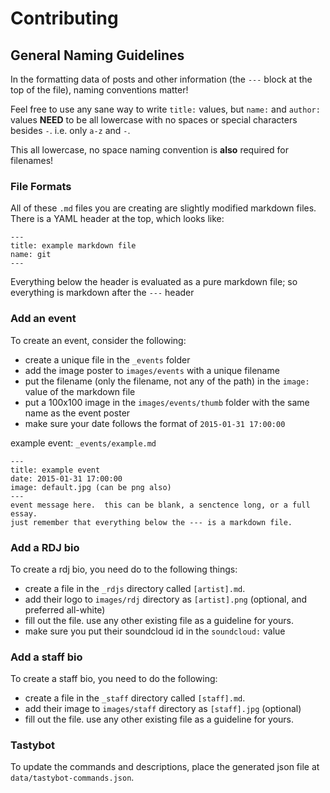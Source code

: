 # Contributing
## General Naming Guidelines
In the formatting data of posts and other information (the `---` block at the top of the file), naming conventions matter!

Feel free to use any sane way to write `title:` values, but `name:` and `author:` values **NEED** to be
all lowercase with no spaces or special characters besides `-`.  i.e. only `a-z` and `-`.

This all lowercase, no space naming convention is **also** required for filenames!

### File Formats
All of these `.md` files you are creating are slightly modified markdown files.
There is a YAML header at the top, which looks like:
```
---
title: example markdown file
name: git
---
```

Everything below the header is evaluated as a pure markdown file; so everything is markdown after the `---` header

### Add an event
To create an event, consider the following:

* create a unique file in the `_events` folder
* add the image poster to `images/events` with a unique filename
* put the filename (only the filename, not any of the path) in the `image:` value of the markdown file
* put a 100x100 image in the `images/events/thumb` folder with the same name as the event poster
* make sure your date follows the format of `2015-01-31 17:00:00`

example event: `_events/example.md`
```
---
title: example event
date: 2015-01-31 17:00:00
image: default.jpg (can be png also)
---
event message here.  this can be blank, a senctence long, or a full essay.
just remember that everything below the --- is a markdown file.
```


### Add a RDJ bio
To create a rdj bio, you need do to the following things:

* create a file in the `_rdjs` directory called `[artist].md`.
* add their logo to `images/rdj` directory as `[artist].png` (optional, and preferred all-white)
* fill out the file.  use any other existing file as a guideline for yours.
* make sure you put their soundcloud id in the `soundcloud:` value

### Add a staff bio
To create a staff bio, you need to do the following:

* create a file in the `_staff` directory called `[staff].md`.
* add their image to `images/staff` directory as `[staff].jpg` (optional)
* fill out the file.  use any other existing file as a guideline for yours.

### Tastybot
To update the commands and descriptions, place the generated json file at `data/tastybot-commands.json`.